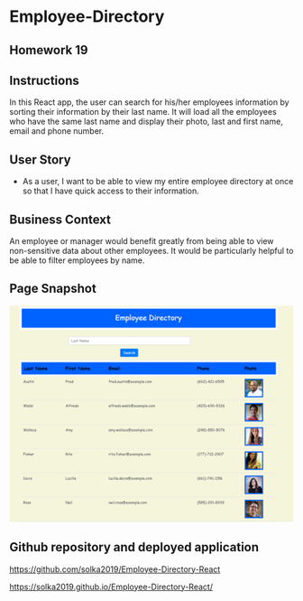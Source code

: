 
# Employee-Directory

##  Homework 19

## Instructions

In this React app, the user can search for his/her employees information by sorting their information by their last name. It will load all the employees who have the same last name and display their photo, last and first name, email and phone number.  

## User Story

* As a user, I want to be able to view my entire employee directory at once so that I have quick access to their information.

## Business Context

An employee or manager would benefit greatly from being able to view non-sensitive data about other employees. It would be particularly helpful to be able to filter employees by name.

## Page Snapshot

![Employee Directory](./public/img/webpage.PNG)

## Github repository and deployed application

https://github.com/solka2019/Employee-Directory-React

https://solka2019.github.io/Employee-Directory-React/
